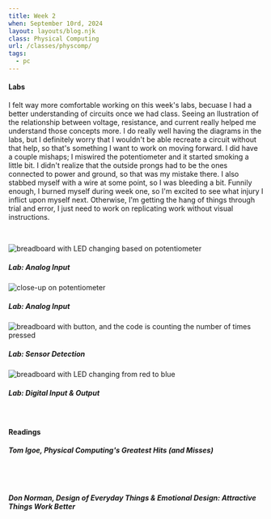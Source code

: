 ```yaml
---
title: Week 2
when: September 10rd, 2024
layout: layouts/blog.njk
class: Physical Computing
url: /classes/physcomp/
tags:
  - pc
---
```


#### Labs

I felt way more comfortable working on this week's labs, becuase I had a better understanding of circuits once we had class. Seeing an llustration of the relationship between
voltage, resistance, and current really helped me understand those concepts more. I do really well having the diagrams in the labs, but I definitely worry that I wouldn't be able 
recreate a circuit without that help, so that's something I want to work on moving forward. I did have a couple mishaps; I miswired the potentiometer and it started smoking a little bit.
I didn't realize that the outside prongs had to be the ones connected to power and ground, so that was my mistake there. I also stabbed myself with a wire at some point, so I was bleeding a bit. Funnily enough, I burned myself 
during week one, so I'm excited to see what injury I inflict upon myself next. Otherwise, I'm getting the hang of things through trial and error, I just need to work on replicating work without visual instructions. 

<br><div class="img-div">

<div class="img-cont">
  <img class="blog-img" alt="breadboard with LED changing based on potentiometer" src="https://cdn.glitch.global/d7ac8ce9-d6b5-4915-b92c-e6f0bf0d0c29/IMG_3185.gif?v=1726510756772">
  <h5>
    Lab: Analog Input
  </h5>
  </div>
  <div class="img-cont">
<img class="blog-img" alt="close-up on potentiometer" src="https://cdn.glitch.global/d7ac8ce9-d6b5-4915-b92c-e6f0bf0d0c29/IMG_3186.JPG?v=1726510766454">
<h5>
    Lab: Analog Input
  </h5>
     </div>
  <div class="img-cont">
  <img class="blog-img" alt="breadboard with button, and the code is counting the number of times pressed" src="https://cdn.glitch.global/d7ac8ce9-d6b5-4915-b92c-e6f0bf0d0c29/IMG_3187.gif?v=1726510773391">
<h5>
    Lab: Sensor Detection
  </h5>
     </div>
  <div class="img-cont">
  <img class="blog-img" alt="breadboard with LED changing from red to blue" src="https://cdn.glitch.global/d7ac8ce9-d6b5-4915-b92c-e6f0bf0d0c29/IMG_3181.gif?v=1726510745907">
<h5>
    Lab: Digital Input & Output
  </h5>
     </div>
  </div><br>

#### Readings

##### Tom Igoe, <i>Physical Computing's Greatest Hits (and Misses)</i>

<br><br>

##### Don Norman, <i>Design of Everyday Things</i> & <i>Emotional Design: Attractive Things Work Better</i>
